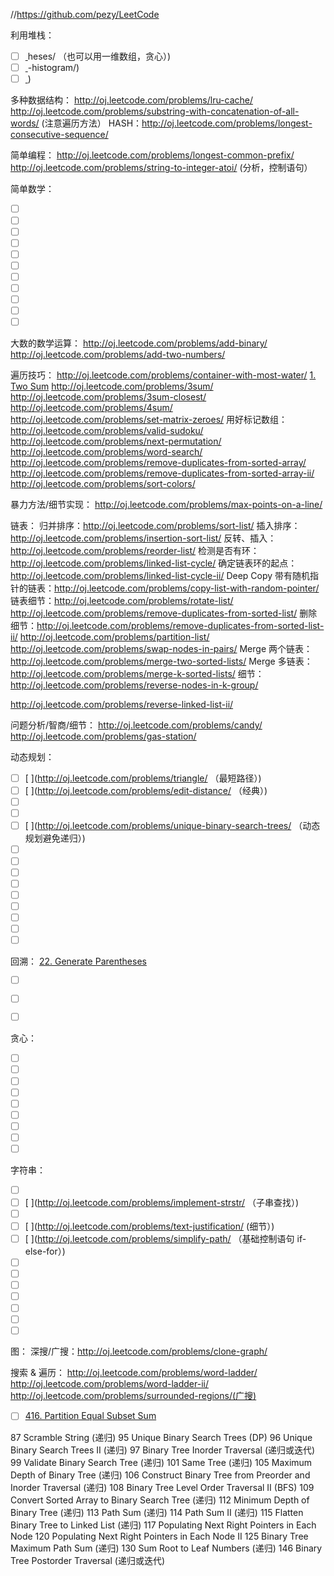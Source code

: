 //https://github.com/pezy/LeetCode

利用堆栈：
- [ ] [ ](http://oj.leetcode.com/problems/longest-valid-parent)heses/ （也可以用一维数组，贪心）)
- [ ] [ ](http://oj.leetcode.com/problems/largest-rectangle-in)-histogram/)
- [ ] [ ](http://oj.leetcode.com/problems/trapping-rain-water/))

多种数据结构：
http://oj.leetcode.com/problems/lru-cache/
http://oj.leetcode.com/problems/substring-with-concatenation-of-all-words/ (注意遍历方法）
HASH：http://oj.leetcode.com/problems/longest-consecutive-sequence/

简单编程：
http://oj.leetcode.com/problems/longest-common-prefix/
http://oj.leetcode.com/problems/string-to-integer-atoi/  (分析，控制语句）

简单数学：

- [ ] [ ](http://oj.leetcode.com/problems/reverse-integer/)
- [ ] [ ](http://oj.leetcode.com/problems/plus-one/)
- [ ] [ ](http://oj.leetcode.com/problems/unique-paths/)
- [ ] [ ](http://oj.leetcode.com/problems/palindrome-number/)
- [ ] [ ](http://oj.leetcode.com/problems/permutation-sequence/)
- [ ] [ ](http://oj.leetcode.com/problems/merge-intervals/)
- [ ] [ ](http://oj.leetcode.com/problems/valid-number/)
- [ ] [ ](http://oj.leetcode.com/problems/climbing-stairs/)
- [ ] [ ](http://oj.leetcode.com/problems/integer-to-roman/)
- [ ] [ ](http://oj.leetcode.com/problems/divide-two-integers/)
- [ ] [ ](http://oj.leetcode.com/problems/insert-interval/(区间))

大数的数学运算：
http://oj.leetcode.com/problems/add-binary/
http://oj.leetcode.com/problems/add-two-numbers/

遍历技巧：
http://oj.leetcode.com/problems/container-with-most-water/
[1. Two Sum](http://oj.leetcode.com/problems/two-sum/)
http://oj.leetcode.com/problems/3sum/
http://oj.leetcode.com/problems/3sum-closest/
http://oj.leetcode.com/problems/4sum/
http://oj.leetcode.com/problems/set-matrix-zeroes/
用好标记数组：http://oj.leetcode.com/problems/valid-sudoku/
http://oj.leetcode.com/problems/next-permutation/
http://oj.leetcode.com/problems/word-search/
http://oj.leetcode.com/problems/remove-duplicates-from-sorted-array/
http://oj.leetcode.com/problems/remove-duplicates-from-sorted-array-ii/
http://oj.leetcode.com/problems/sort-colors/

暴力方法/细节实现：
http://oj.leetcode.com/problems/max-points-on-a-line/

链表：
归并排序：http://oj.leetcode.com/problems/sort-list/
插入排序：http://oj.leetcode.com/problems/insertion-sort-list/
反转、插入：http://oj.leetcode.com/problems/reorder-list/
检测是否有环：http://oj.leetcode.com/problems/linked-list-cycle/
确定链表环的起点：http://oj.leetcode.com/problems/linked-list-cycle-ii/
Deep Copy 带有随机指针的链表：http://oj.leetcode.com/problems/copy-list-with-random-pointer/
链表细节：http://oj.leetcode.com/problems/rotate-list/
http://oj.leetcode.com/problems/remove-duplicates-from-sorted-list/
删除细节：http://oj.leetcode.com/problems/remove-duplicates-from-sorted-list-ii/
http://oj.leetcode.com/problems/partition-list/
http://oj.leetcode.com/problems/swap-nodes-in-pairs/
Merge 两个链表：http://oj.leetcode.com/problems/merge-two-sorted-lists/
Merge 多链表：http://oj.leetcode.com/problems/merge-k-sorted-lists/
细节：http://oj.leetcode.com/problems/reverse-nodes-in-k-group/

http://oj.leetcode.com/problems/reverse-linked-list-ii/

问题分析/智商/细节：
http://oj.leetcode.com/problems/candy/
http://oj.leetcode.com/problems/gas-station/

动态规划：
- [ ] [ ](http://oj.leetcode.com/problems/triangle/  （最短路径）)
- [ ] [ ](http://oj.leetcode.com/problems/edit-distance/ （经典）)
- [ ] [ ](http://oj.leetcode.com/problems/word-break/)
- [ ] [ ](http://oj.leetcode.com/problems/word-break-ii/)
- [ ] [ ](http://oj.leetcode.com/problems/unique-binary-search-trees/  （动态规划避免递归）)
- [ ] [ ](http://oj.leetcode.com/problems/unique-paths-ii/)
- [ ] [ ](http://oj.leetcode.com/problems/scramble-string/)
- [ ] [ ](http://oj.leetcode.com/problems/palindrome-partitioning/)
- [ ] [ ](http://oj.leetcode.com/problems/palindrome-partitioning-ii/)
- [ ] [ ](http://oj.leetcode.com/problems/interleaving-string/)
- [ ] [ ](http://oj.leetcode.com/problems/distinct-subsequences/)
- [ ] [ ](http://oj.leetcode.com/problems/decode-ways/)
- [ ] [ ](http://oj.leetcode.com/problems/gray-code/)
- [ ] [ ](http://oj.leetcode.com/problems/minimum-path-sum/)

回溯：
[22. Generate Parentheses](http://oj.leetcode.com/problems/generate-parentheses/)
- [ ] [ ](http://oj.leetcode.com/problems/sudoku-solver/)
- [ ] [ ](http://oj.leetcode.com/problems/n-queens/(经典N皇后))
- [ ] [ ](http://oj.leetcode.com/problems/n-queens-ii/)


贪心：
- [ ] [ ](http://oj.leetcode.com/problems/best-time-to-buy-and-sell-stock/)
- [ ] [ ](http://oj.leetcode.com/problems/jump-game/)
- [ ] [ ](http://oj.leetcode.com/problems/jump-game-ii/)
- [ ] [ ](http://oj.leetcode.com/problems/best-time-to-buy-and-sell-stock-ii/)
- [ ] [ ](http://oj.leetcode.com/problems/best-time-to-buy-and-sell-stock-iii/)
- [ ] [ ](http://oj.leetcode.com/problems/maximum-subarray/)
- [ ] [ ](http://oj.leetcode.com/problems/minimum-window-substring/)
- [ ] [ ](http://oj.leetcode.com/problems/maximal-rectangle/)
- [ ] [ ](http://oj.leetcode.com/problems/longest-substring-without-repeating-characters/)

字符串：
- [ ] [ ](http://oj.leetcode.com/problems/count-and-say/)
- [ ] [ ](http://oj.leetcode.com/problems/implement-strstr/  （子串查找）)
- [ ] [ ](http://oj.leetcode.com/problems/anagrams/)
- [ ] [ ](http://oj.leetcode.com/problems/text-justification/ (细节）)
- [ ] [ ](http://oj.leetcode.com/problems/simplify-path/  （基础控制语句 if-else-for）)
- [ ] [ ](http://oj.leetcode.com/problems/multiply-strings/)
- [ ] [ ](http://oj.leetcode.com/problems/regular-expression-matching/)
- [ ] [ ](http://oj.leetcode.com/problems/wildcard-matching/)
- [ ] [ ](http://oj.leetcode.com/problems/longest-palindromic-substring/)
- [ ] [ ](http://oj.leetcode.com/problems/zigzag-conversion/)
- [ ] [ ](http://oj.leetcode.com/problems/length-of-last-word/)
- [ ] [ ](http://oj.leetcode.com/problems/valid-palindrome/)

图：
深搜/广搜：http://oj.leetcode.com/problems/clone-graph/

搜索 & 遍历：
http://oj.leetcode.com/problems/word-ladder/
http://oj.leetcode.com/problems/word-ladder-ii/
http://oj.leetcode.com/problems/surrounded-regions/(广搜)


- [ ] [416. Partition Equal Subset Sum](https://leetcode.com/problems/partition-equal-subset-sum/)

87 Scramble String (递归)
95 Unique Binary Search Trees (DP)
96 Unique Binary Search Trees II (递归)
97 Binary Tree Inorder Traversal (递归或迭代)
99 Validate Binary Search Tree (递归)
101 Same Tree (递归)
105  Maximum Depth of Binary Tree (递归)
106  Construct Binary Tree from Preorder and Inorder Traversal (递归)
108  Binary Tree Level Order Traversal II (BFS)
109  Convert Sorted Array to Binary Search Tree (递归)
112  Minimum Depth of Binary Tree (递归)
113  Path Sum (递归)
114  Path Sum II (递归)
115  Flatten Binary Tree to Linked List (递归)
117  Populating Next Right Pointers in Each Node
120  Populating Next Right Pointers in Each Node II
125  Binary Tree Maximum Path Sum (递归)
130  Sum Root to Leaf Numbers (递归)
146  Binary Tree Postorder Traversal (递归或迭代)